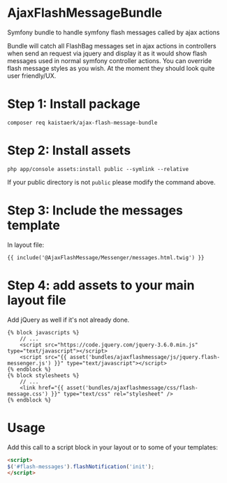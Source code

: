 # AjaxFlashMessageBundle
Symfony bundle to handle symfony flash messages called by ajax actions

Bundle will catch all FlashBag messages set in ajax actions in controllers when send an request via jquery and display it as it would show flash messages used in normal symfony controller actions.
You can override flash message styles as you wish. At the moment they should look quite user friendly/UX.

# Step 1: Install package

```shell
composer req kaistaerk/ajax-flash-message-bundle
```
# Step 2: Install assets
```console
php app/console assets:install public --symlink --relative
```
If your public directory is not `public` please modify the command above.

# Step 3: Include the messages template

In layout file:
```twig
{{ include('@AjaxFlashMessage/Messenger/messages.html.twig') }}
```
# Step 4: add assets to your main layout file

Add jQuery as well if it's not already done.
```twig
{% block javascripts %}
    // ...
    <script src="https://code.jquery.com/jquery-3.6.0.min.js" type="text/javascript"></script>
    <script src="{{ asset('bundles/ajaxflashmessage/js/jquery.flash-messenger.js') }}" type="text/javascript"></script>
{% endblock %}
{% block stylesheets %}
    // ...
    <link href="{{ asset('bundles/ajaxflashmessage/css/flash-message.css') }}" type="text/css" rel="stylesheet" />
{% endblock %}
```
# Usage

Add this call to a script block in your layout or to some of your templates:
```html
<script>
$('#flash-messages').flashNotification('init');
</script>
```
